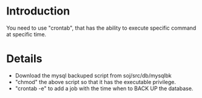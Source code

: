 # Introduction #

You need to use "crontab", that has the ability to execute specific command at specific time.

# Details #

  * Download the mysql backuped script from soj/src/db/mysqlbk
  * "chmod" the above script so that it has the executable privilege.
  * "crontab -e" to add a job with the time when to BACK UP the database.